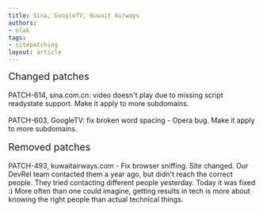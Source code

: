 ```yaml
---
title: Sina, GoogleTV, Kuwait Airways
authors:
- olak
tags:
- sitepatching
layout: article
---
```

<span style="font-size: 140%">Changed patches</span><br/><br/>PATCH-614, sina.com.cn: video doesn&#39;t play due to missing script readystate support. Make it apply to more subdomains.<br/><br/>PATCH-603, GoogleTV: fix broken word spacing - Opera bug. Make it apply to more subdomains.<br/> <br/><span style="font-size: 140%">Removed patches</span><br/><br/>PATCH-493, kuwaitairways.com - Fix browser sniffing. Site changed. Our DevRel team contacted them a year ago, but didn&#39;t reach the correct people. They tried contacting different people yesterday. Today it was fixed :) More often than one could imagine, getting results in tech is more about knowing the right people than actual technical things.
